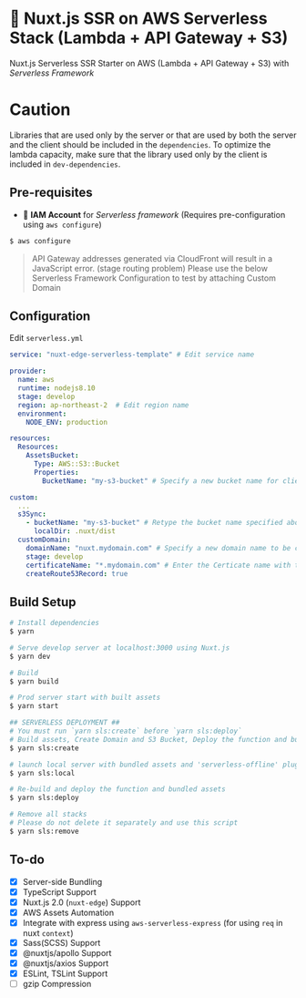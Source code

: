 # 🚀 Nuxt.js SSR on AWS Serverless Stack (Lambda + API Gateway + S3)

Nuxt.js Serverless SSR Starter on AWS (Lambda + API Gateway + S3) with *Serverless Framework* 

# Caution
Libraries that are used only by the server or that are used by both the server and the client should be included in the `dependencies`. To optimize the lambda capacity, make sure that the library used only by the client is included in `dev-dependencies`.

## Pre-requisites
- 🔑 **IAM Account** for *Serverless framework* (Requires pre-configuration using `aws configure`)

```bash
$ aws configure
```

> API Gateway addresses generated via CloudFront will result in a JavaScript error. (stage routing problem) Please use the below Serverless Framework Configuration to test by attaching Custom Domain

## Configuration

Edit `serverless.yml`

```yaml
service: "nuxt-edge-serverless-template" # Edit service name

provider:
  name: aws
  runtime: nodejs8.10
  stage: develop
  region: ap-northeast-2  # Edit region name
  environment:
    NODE_ENV: production

resources:
  Resources:
    AssetsBucket:
      Type: AWS::S3::Bucket
      Properties:
        BucketName: "my-s3-bucket" # Specify a new bucket name for client assets

custom:
  ...
  s3Sync:
    - bucketName: "my-s3-bucket" # Retype the bucket name specified above
      localDir: .nuxt/dist
  customDomain:
    domainName: "nuxt.mydomain.com" # Specify a new domain name to be created
    stage: develop
    certificateName: "*.mydomain.com" # Enter the Certicate name with that domain
    createRoute53Record: true
```

## Build Setup

```bash
# Install dependencies
$ yarn

# Serve develop server at localhost:3000 using Nuxt.js
$ yarn dev

# Build
$ yarn build

# Prod server start with built assets
$ yarn start

## SERVERLESS DEPLOYMENT ##
# You must run `yarn sls:create` before `yarn sls:deploy`
# Build assets, Create Domain and S3 Bucket, Deploy the function and bundled assets
$ yarn sls:create

# launch local server with bundled assets and 'serverless-offline' plugin
$ yarn sls:local

# Re-build and deploy the function and bundled assets
$ yarn sls:deploy

# Remove all stacks
# Please do not delete it separately and use this script
$ yarn sls:remove
```

## To-do
- [x] Server-side Bundling
- [x] TypeScript Support
- [x] Nuxt.js 2.0 (`nuxt-edge`) Support
- [x] AWS Assets Automation
- [x] Integrate with express using `aws-serverless-express` (for using `req` in nuxt `context`)
- [x] Sass(SCSS) Support
- [x] @nuxtjs/apollo Support
- [x] @nuxtjs/axios Support
- [x] ESLint, TSLint Support
- [ ] gzip Compression
